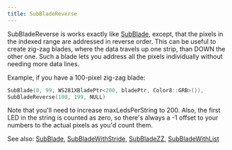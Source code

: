 ```yaml
---
title: SubBladeReverse
---
```

SubBladeReverse is works exactly like [SubBlade](/config/blades/subblade.html), except, that the pixels in the indexed range are addressed in reverse order. This can be useful to create zig-zag blades, where the data travels up one strip, than DOWN the other one. Such a blade lets you address all the pixels individually without needing more data lines.

Example, if you have a 100-pixel zig-zag blade:

```cpp
SubBlade(0, 99, WS281XBladePtr<200, bladePtr, Color8::GRB>()),
SubBladeReverse(100, 199, NULL)
```

Note that you'll need to increase maxLedsPerString to 200.
Also, the first LED in the string is counted as zero, so there's always a -1 offset to your numbers to the actual pixels as you'd count them.

See also: [SubBlade](/config/blades/subblade.html), [SubBladeWithStride](/config/blades/subladewithstride.html), [SubBladeZZ](/config/blades/subbbladezz.html), [SubBladeWithList](/config/blades/subbladewithlist.html)

